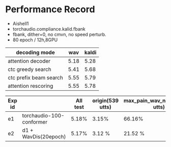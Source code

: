 # Performance Record

* Aishell1
* torchaudio.compliance.kalid.fbank
* fbank, dither=0, no cmvn, no speed perturb.
* 80 epoch / 12h,8GPU

| decoding mode            | wav  | kaldi|
|--------------------------|------|------|
| attention decoder        | 5.18 | 5.28 |
| ctc greedy search        | 5.41 | 5.68 |
| ctc prefix beam search   | 5.55 | 5.79 |
| attention rescoring      | 5.55 | 5.78 |


| Exp id |                          | All test | origin(539 utts) | max_pain_wav_n25_0.1(539 utts) | max_pain_wav_n25_0.8(539 utts) | poly_distortion_wav_8_2_2_1.0(539 utts) | double_jag_distortion_wav_0.8(539 utts)  |
|--------|--------------------------|----------|------------------|--------------------------------|--------------------------------|-----------------------------------------|------------------------------------------|
| e1     | torchaudio-100-conformer | 5.18%    | 3.15%            | 66.16%                         | 90.77%                         | 89.61%                                  | 25.78%                                   |
| e2     | d1 + WavDis(20epoch)     | 5.17%    | 3.12 %           | 21.52 %                        | 54.09%                         | 21.52%                                  | 13.31 %                                  |
